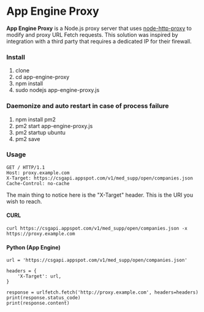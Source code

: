 # App Engine Proxy

**App Engine Proxy** is a Node.js proxy server that uses [node-http-proxy](https://github.com/nodejitsu/node-http-proxy) to modify and proxy URL Fetch requests.  This solution was inspired by integration with a third party that requires a dedicated IP for their firewall.

### Install
1) clone
2) cd app-engine-proxy
3) npm install
4) sudo nodejs app-engine-proxy.js

### Daemonize and auto restart in case of process failure
1) npm install pm2
2) pm2 start app-engine-proxy.js
3) pm2 startup ubuntu
4) pm2 save

### Usage
````
GET / HTTP/1.1
Host: proxy.example.com
X-Target: https://csgapi.appspot.com/v1/med_supp/open/companies.json
Cache-Control: no-cache
````
The main thing to notice here is the "X-Target" header.  This is the URI you wish to reach.

#### CURL
````
curl https://csgapi.appspot.com/v1/med_supp/open/companies.json -x https://proxy.example.com
````
#### Python (App Engine)
````
url = 'https://csgapi.appspot.com/v1/med_supp/open/companies.json'

headers = {
    'X-Target': url,
}

response = urlfetch.fetch('http://proxy.example.com', headers=headers)
print(response.status_code)
print(response.content)

````
